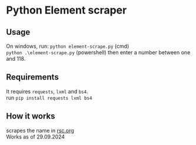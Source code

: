 # Python Element scraper
## Usage  
On windows, run: `python element-scrape.py` (cmd)  
`python .\element-scrape.py` (powershell)  then enter a number between one and 118.
## Requirements  
It requires `requests`, `lxml` and `bs4`.  
run `pip install requests lxml bs4`
## How it works
scrapes the name in [rsc.org](https://www.rsc.org/periodic-table/element/1)  
Works as of 29.09.2024

